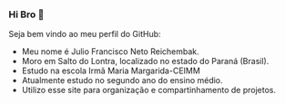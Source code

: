 ### Hi Bro 👋

 Seja bem vindo ao meu perfil do GitHub:

- Meu nome é Julio Francisco Neto Reichembak.
- Moro em Salto do Lontra, localizado no estado do Paraná (Brasil).
- Estudo na escola Irmã Maria Margarida-CEIMM
- Atualmente estudo no segundo ano do ensino médio.
- Utilizo esse site para organização e compartinhamento de projetos.


